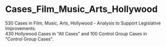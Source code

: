 # Cases_Film_Music_Arts_Hollywood
530 Cases in Film, Music, Arts, Hollywood - Analysis to Support Legislative Improvements.
<br /> 430 Hollywood Cases in "All Cases" and 100 Control Group Cases in "Control Group Cases".
